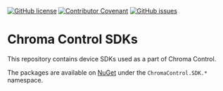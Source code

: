 [![GitHub license](https://img.shields.io/github/license/ChromaControl/SDK?style=for-the-badge&color=00bb00)](https://github.com/ChromaControl/SDK/blob/main/LICENSE.txt)
[![Contributor Covenant](https://img.shields.io/badge/Contributor%20Covenant-2.0-4baaaa?style=for-the-badge)](CODE_OF_CONDUCT.md)
[![GitHub issues](https://img.shields.io/github/issues/ChromaControl/SDK?style=for-the-badge)](https://github.com/ChromaControl/SDK/issues)

# Chroma Control SDKs
This repository contains device SDKs used as a part of Chroma Control.

The packages are available on [NuGet](https://www.nuget.org/packages?q=ChromaControl.SDK&includeComputedFrameworks=true&prerel=true&sortby=relevance) under the `ChromaControl.SDK.*` namespace.
